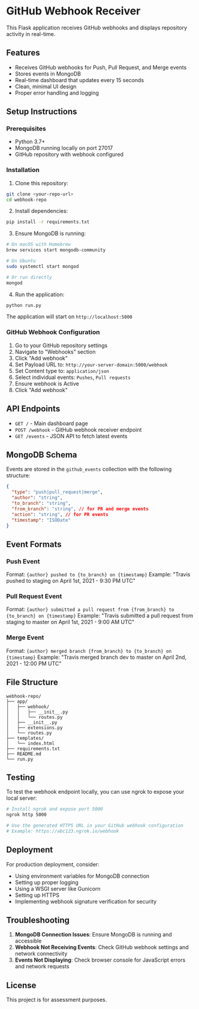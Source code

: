 # GitHub Webhook Receiver

This Flask application receives GitHub webhooks and displays repository activity in real-time.

## Features

- Receives GitHub webhooks for Push, Pull Request, and Merge events
- Stores events in MongoDB
- Real-time dashboard that updates every 15 seconds
- Clean, minimal UI design
- Proper error handling and logging

## Setup Instructions

### Prerequisites
- Python 3.7+
- MongoDB running locally on port 27017
- GitHub repository with webhook configured

### Installation

1. Clone this repository:
```bash
git clone <your-repo-url>
cd webhook-repo
```

2. Install dependencies:
```bash
pip install -r requirements.txt
```

3. Ensure MongoDB is running:
```bash
# On macOS with Homebrew
brew services start mongodb-community

# On Ubuntu
sudo systemctl start mongod

# Or run directly
mongod
```

4. Run the application:
```bash
python run.py
```

The application will start on `http://localhost:5000`

### GitHub Webhook Configuration

1. Go to your GitHub repository settings
2. Navigate to "Webhooks" section
3. Click "Add webhook"
4. Set Payload URL to: `http://your-server-domain:5000/webhook`
5. Set Content type to: `application/json`
6. Select individual events: `Pushes`, `Pull requests`
7. Ensure webhook is Active
8. Click "Add webhook"

## API Endpoints

- `GET /` - Main dashboard page
- `POST /webhook` - GitHub webhook receiver endpoint
- `GET /events` - JSON API to fetch latest events

## MongoDB Schema

Events are stored in the `github_events` collection with the following structure:

```json
{
  "type": "push|pull_request|merge",
  "author": "string",
  "to_branch": "string",
  "from_branch": "string", // for PR and merge events
  "action": "string", // for PR events
  "timestamp": "ISODate"
}
```

## Event Formats

### Push Event
Format: `{author} pushed to {to_branch} on {timestamp}`
Example: "Travis pushed to staging on April 1st, 2021 - 9:30 PM UTC"

### Pull Request Event
Format: `{author} submitted a pull request from {from_branch} to {to_branch} on {timestamp}`
Example: "Travis submitted a pull request from staging to master on April 1st, 2021 - 9:00 AM UTC"

### Merge Event
Format: `{author} merged branch {from_branch} to {to_branch} on {timestamp}`
Example: "Travis merged branch dev to master on April 2nd, 2021 - 12:00 PM UTC"

## File Structure

```
webhook-repo/
├── app/
│   ├── webhook/
│   │   ├── __init__.py
│   │   └── routes.py
│   ├── __init__.py
│   ├── extensions.py
│   └── routes.py
├── templates/
│   └── index.html
├── requirements.txt
├── README.md
└── run.py
```

## Testing

To test the webhook endpoint locally, you can use ngrok to expose your local server:

```bash
# Install ngrok and expose port 5000
ngrok http 5000

# Use the generated HTTPS URL in your GitHub webhook configuration
# Example: https://abc123.ngrok.io/webhook
```

## Deployment

For production deployment, consider:
- Using environment variables for MongoDB connection
- Setting up proper logging
- Using a WSGI server like Gunicorn
- Setting up HTTPS
- Implementing webhook signature verification for security

## Troubleshooting

1. **MongoDB Connection Issues**: Ensure MongoDB is running and accessible
2. **Webhook Not Receiving Events**: Check GitHub webhook settings and network connectivity
3. **Events Not Displaying**: Check browser console for JavaScript errors and network requests

## License

This project is for assessment purposes.
